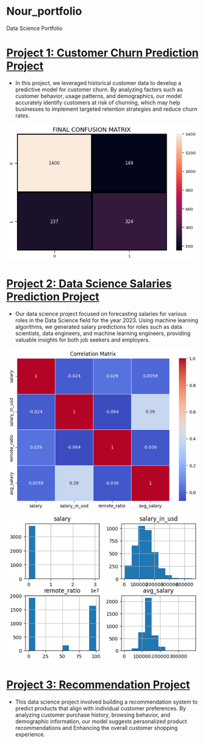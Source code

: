 # Nour_portfolio
Data Science Portfolio

# [Project 1: Customer Churn Prediction Project](https://github.com/Nournnabil/Projects/blob/main/Cust_Churn.ipynb) 

- In this project, we leveraged historical customer data to develop a predictive model for customer churn. By analyzing factors such as customer behavior, usage patterns, and demographics, our model accurately identify customers at risk of churning, which may help businesses to implement targeted retention strategies and reduce churn rates.

![](https://github.com/Nournnabil/Nour_portfolio/blob/main/images/models_confMatrix.png?raw=true)  

# [Project 2: Data Science Salaries Prediction Project](https://github.com/Nournnabil/Projects/blob/main/DS_field.ipynb)

- Our data science project focused on forecasting salaries for various roles in the Data Science field for the year 2023. Using machine learning algorithms, we generated salary predictions for roles such as data scientists, data engineers, and machine learning engineers, providing valuable insights for both job seekers and employers.

![](https://github.com/Nournnabil/Nour_portfolio/blob/main/images/corr_matx_salaries.png?raw=true)
![](https://github.com/Nournnabil/Nour_portfolio/blob/main/images/distribution_hist.png?raw=true)

# [Project 3: Recommendation Project](https://github.com/Nournnabil/Projects/blob/main/productRecomm.ipynb)

- This data science project involved building a recommendation system to predict products that align with individual customer preferences. By analyzing customer purchase history, browsing behavior, and demographic information, our model suggests personalized product recommendations and Enhancing the overall customer shopping experience.

